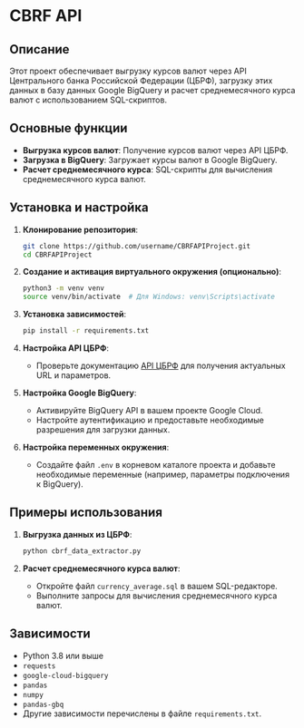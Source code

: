 # CBRF API

## Описание

Этот проект обеспечивает выгрузку курсов валют через API Центрального банка Российской Федерации (ЦБРФ), загрузку этих данных в базу данных Google BigQuery и расчет среднемесячного курса валют с использованием SQL-скриптов.

## Основные функции

- **Выгрузка курсов валют**: Получение курсов валют через API ЦБРФ.
- **Загрузка в BigQuery**: Загружает курсы валют в Google BigQuery.
- **Расчет среднемесячного курса**: SQL-скрипты для вычисления среднемесячного курса валют.

## Установка и настройка

1. **Клонирование репозитория**:
    ```bash
    git clone https://github.com/username/CBRFAPIProject.git
    cd CBRFAPIProject
    ```

2. **Создание и активация виртуального окружения (опционально)**:
    ```bash
    python3 -m venv venv
    source venv/bin/activate  # Для Windows: venv\Scripts\activate
    ```

3. **Установка зависимостей**:
    ```bash
    pip install -r requirements.txt
    ```

4. **Настройка API ЦБРФ**:
    - Проверьте документацию [API ЦБРФ](https://www.cbr.ru/development/sxml/) для получения актуальных URL и параметров.

5. **Настройка Google BigQuery**:
    - Активируйте BigQuery API в вашем проекте Google Cloud.
    - Настройте аутентификацию и предоставьте необходимые разрешения для загрузки данных.

6. **Настройка переменных окружения**:
    - Создайте файл `.env` в корневом каталоге проекта и добавьте необходимые переменные (например, параметры подключения к BigQuery).

## Примеры использования

1. **Выгрузка данных из ЦБРФ**:
    ```bash
    python cbrf_data_extractor.py
    ```

2. **Расчет среднемесячного курса валют**:
    - Откройте файл `currency_average.sql` в вашем SQL-редакторе.
    - Выполните запросы для вычисления среднемесячного курса валют.

## Зависимости

- Python 3.8 или выше
- `requests`
- `google-cloud-bigquery`
- `pandas`
- `numpy`
- `pandas-gbq`
- Другие зависимости перечислены в файле `requirements.txt`.
